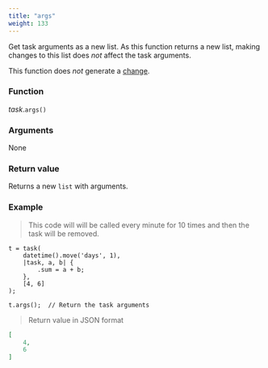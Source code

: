 ```yaml
---
title: "args"
weight: 133
---
```


Get task arguments as a new list.
As this function returns a new list, making changes to this list does *not* affect the task arguments.

This function does *not* generate a [change](../../../overview/changes).

### Function

*task*.`args()`

### Arguments

None

### Return value

Returns a new `list` with arguments.

### Example

> This code will will be called every minute for 10 times and then the task will be removed.

```thingsdb,json_response
t = task(
    datetime().move('days', 1),
    |task, a, b| {
        .sum = a + b;
    },
    [4, 6]
);

t.args();  // Return the task arguments
```

> Return value in JSON format

```json
[
    4,
    6
]
```